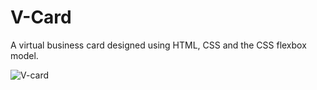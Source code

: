 # V-Card

A virtual business card designed using HTML, CSS and the CSS flexbox model.

![V-card](https://hanjika.github.io/v-card/)